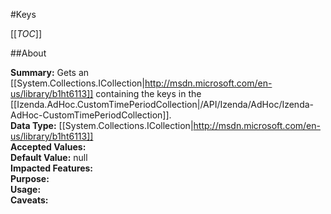 #Keys

[[_TOC_]]

##About

**Summary:** Gets an [[System.Collections.ICollection|http://msdn.microsoft.com/en-us/library/b1ht6113]] containing the keys in the [[Izenda.AdHoc.CustomTimePeriodCollection|/API/Izenda/AdHoc/Izenda-AdHoc-CustomTimePeriodCollection]].  
**Data Type:** [[System.Collections.ICollection|http://msdn.microsoft.com/en-us/library/b1ht6113]]  
**Accepted Values:**   
**Default Value:** null  
**Impacted Features:**   
**Purpose:**   
**Usage:**   
**Caveats:**   

